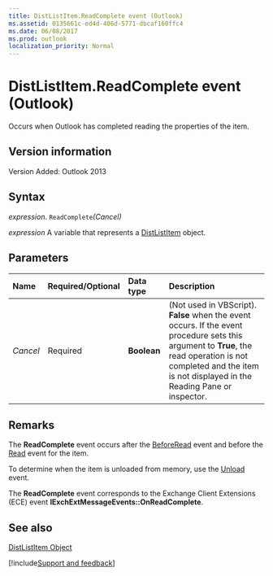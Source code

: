 ```yaml
---
title: DistListItem.ReadComplete event (Outlook)
ms.assetid: 0135661c-ed4d-406d-5771-dbcaf160ffc4
ms.date: 06/08/2017
ms.prod: outlook
localization_priority: Normal
---
```



# DistListItem.ReadComplete event (Outlook)
Occurs when Outlook has completed reading the properties of the item.

## Version information

Version Added: Outlook 2013 


## Syntax

_expression_. `ReadComplete`_(Cancel)_

_expression_ A variable that represents a [DistListItem](Outlook.DistListItem.md) object.


## Parameters



|Name|Required/Optional|Data type|Description|
|:-----|:-----|:-----|:-----|
| _Cancel_|Required| **Boolean**|(Not used in VBScript).  **False** when the event occurs. If the event procedure sets this argument to **True**, the read operation is not completed and the item is not displayed in the Reading Pane or inspector.|

## Remarks

The  **ReadComplete** event occurs after the [BeforeRead](Outlook.DistListItem.BeforeRead.md) event and before the [Read](Outlook.DistListItem.Read.md) event for the item.

To determine when the item is unloaded from memory, use the [Unload](Outlook.DistListItem.Unload.md) event.

The  **ReadComplete** event corresponds to the Exchange Client Extensions (ECE) event **IExchExtMessageEvents::OnReadComplete**.


## See also


[DistListItem Object](Outlook.DistListItem.md)

[!include[Support and feedback](~/includes/feedback-boilerplate.md)]